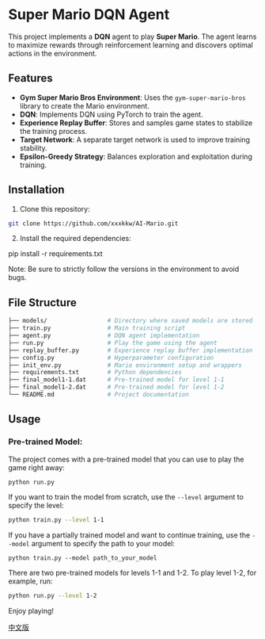 # Super Mario DQN Agent

This project implements a **DQN** agent to play **Super Mario**. The agent learns to maximize rewards through reinforcement learning and discovers optimal actions in the environment.

## Features
- **Gym Super Mario Bros Environment**: Uses the `gym-super-mario-bros` library to create the Mario environment.
- **DQN**: Implements DQN using PyTorch to train the agent.
- **Experience Replay Buffer**: Stores and samples game states to stabilize the training process.
- **Target Network**: A separate target network is used to improve training stability.
- **Epsilon-Greedy Strategy**: Balances exploration and exploitation during training.

## Installation

1. Clone this repository:
```bash
git clone https://github.com/xxxkkw/AI-Mario.git
```
2. Install the required dependencies:

pip install -r requirements.txt

Note: Be sure to strictly follow the versions in the environment to avoid bugs.
## File Structure
```bash
├── models/                 # Directory where saved models are stored
├── train.py                # Main training script
├── agent.py                # DQN agent implementation
├── run.py                  # Play the game using the agent
├── replay_buffer.py        # Experience replay buffer implementation
├── config.py               # Hyperparameter configuration
├── init_env.py             # Mario environment setup and wrappers
├── requirements.txt        # Python dependencies
├── final_model1-1.dat      # Pre-trained model for level 1-1
├── final_model1-2.dat      # Pre-trained model for level 1-2
└── README.md               # Project documentation
```
## Usage
### Pre-trained Model:
The project comes with a pre-trained model that you can use to play the game right away:
```bash
python run.py
```
If you want to train the model from scratch, use the `--level` argument to specify the level:
```bash
python train.py --level 1-1
```
If you have a partially trained model and want to continue training, use the `--model` argument to specify the path to your model:
```
python train.py --model path_to_your_model
```
There are two pre-trained models for levels 1-1 and 1-2. To play level 1-2, for example, run:
```bash
python run.py --level 1-2
```
Enjoy playing!

[中文版](README.md)

